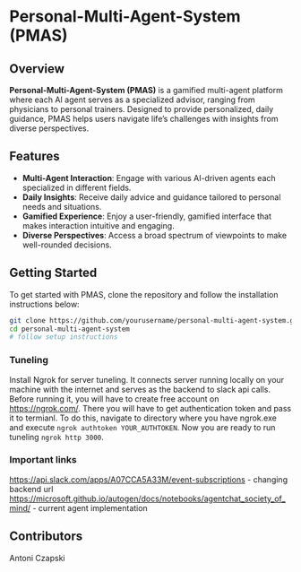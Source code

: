 # Personal-Multi-Agent-System (PMAS)

## Overview
**Personal-Multi-Agent-System (PMAS)** is a gamified multi-agent platform where each AI agent serves as a specialized advisor, ranging from physicians to personal trainers. Designed to provide personalized, daily guidance, PMAS helps users navigate life’s challenges with insights from diverse perspectives.

## Features
- **Multi-Agent Interaction**: Engage with various AI-driven agents each specialized in different fields.
- **Daily Insights**: Receive daily advice and guidance tailored to personal needs and situations.
- **Gamified Experience**: Enjoy a user-friendly, gamified interface that makes interaction intuitive and engaging.
- **Diverse Perspectives**: Access a broad spectrum of viewpoints to make well-rounded decisions.

## Getting Started
To get started with PMAS, clone the repository and follow the installation instructions below:
```bash
git clone https://github.com/yourusername/personal-multi-agent-system.git
cd personal-multi-agent-system
# follow setup instructions
```

### Tuneling
Install Ngrok for server tuneling. It connects server running locally on your machine with the internet and serves as the backend to slack api calls. Before running it, you will have to create free account on https://ngrok.com/. There you will have to get authentication token and pass it to termianl. To do this, navigate to directory where you have ngrok.exe and execute `ngrok authtoken YOUR_AUTHTOKEN`. Now you are ready to run tuneling `ngrok http 3000`. 



### Important links

https://api.slack.com/apps/A07CCA5A33M/event-subscriptions - changing backend url
https://microsoft.github.io/autogen/docs/notebooks/agentchat_society_of_mind/ - current agent implementation

## Contributors

Antoni Czapski